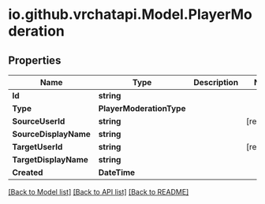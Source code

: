 
# io.github.vrchatapi.Model.PlayerModeration

## Properties

Name | Type | Description | Notes
------------ | ------------- | ------------- | -------------
**Id** | **string** |  | 
**Type** | **PlayerModerationType** |  | 
**SourceUserId** | **string** |  | [readonly] 
**SourceDisplayName** | **string** |  | 
**TargetUserId** | **string** |  | [readonly] 
**TargetDisplayName** | **string** |  | 
**Created** | **DateTime** |  | 

[[Back to Model list]](../README.md#documentation-for-models)
[[Back to API list]](../README.md#documentation-for-api-endpoints)
[[Back to README]](../README.md)

